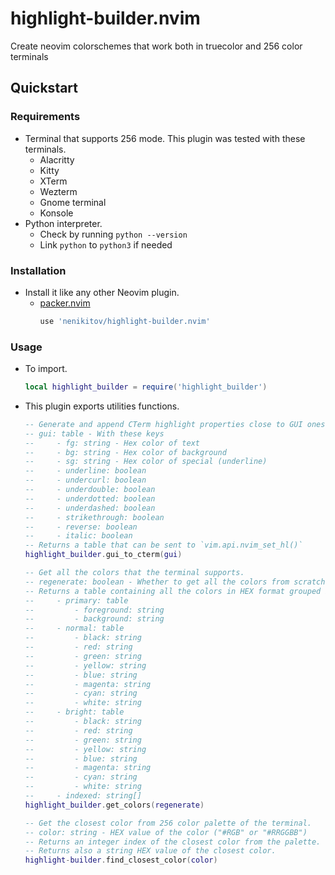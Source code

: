 # highlight-builder.nvim

Create neovim colorschemes that work both in truecolor and 256 color terminals

## Quickstart

### Requirements

- Terminal that supports 256 mode. This plugin was tested with these terminals.
    - Alacritty
    - Kitty
    - XTerm
    - Wezterm
    - Gnome terminal
    - Konsole
- Python interpreter.
    - Check by running `python --version`
    - Link `python` to `python3` if needed

### Installation

- Install it like any other Neovim plugin.
    - [packer.nvim](https://github.com/wbthomason/packer.nvim)
        ```lua
        use 'nenikitov/highlight-builder.nvim'
        ```

### Usage

- To import.
    ```lua
    local highlight_builder = require('highlight_builder')
    ```
- This plugin exports utilities functions.
    ```lua
    -- Generate and append CTerm highlight properties close to GUI ones.
    -- gui: table - With these keys
    --     - fg: string - Hex color of text
    --     - bg: string - Hex color of background
    --     - sg: string - Hex color of special (underline)
    --     - underline: boolean
    --     - undercurl: boolean
    --     - underdouble: boolean
    --     - underdotted: boolean
    --     - underdashed: boolean
    --     - strikethrough: boolean
    --     - reverse: boolean
    --     - italic: boolean
    -- Returns a table that can be sent to `vim.api.nvim_set_hl()`
    highlight_builder.gui_to_cterm(gui)

    -- Get all the colors that the terminal supports.
    -- regenerate: boolean - Whether to get all the colors from scratch instead of using the cache (slow).
    -- Returns a table containing all the colors in HEX format grouped in:
    --     - primary: table
    --         - foreground: string
    --         - background: string
    --     - normal: table
    --         - black: string
    --         - red: string
    --         - green: string
    --         - yellow: string
    --         - blue: string
    --         - magenta: string
    --         - cyan: string
    --         - white: string
    --     - bright: table
    --         - black: string
    --         - red: string
    --         - green: string
    --         - yellow: string
    --         - blue: string
    --         - magenta: string
    --         - cyan: string
    --         - white: string
    --     - indexed: string[]
    highlight_builder.get_colors(regenerate)

    -- Get the closest color from 256 color palette of the terminal.
    -- color: string - HEX value of the color ("#RGB" or "#RRGGBB")
    -- Returns an integer index of the closest color from the palette.
    -- Returns also a string HEX value of the closest color.
    highlight-builder.find_closest_color(color)
    ```

